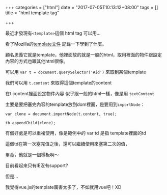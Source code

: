 +++
categories = ["html"]
date = "2017-07-05T10:13:12+08:00"
tags = []
title = "html template tag"

+++

最近才發現有`<template>`這個 html tag 可以用...

看了Mozilla的[template文件](https://developer.mozilla.org/zh-TW/docs/Web/HTML/Element/template) 記錄一下學到了什麼。

<!--more-->

顧名思義它就是template，他裡面放的就是一般的html，取用裡面的物件跟設定內容的方式也跟其他html很像。

可以用 `var t = document.querySelector('#id')` 來取到某個template

我們可以用 `t.content` 來取得這個template的content

在t.content裡面設定物件內容 似乎跟一般的html一樣，像是用 `textContent`

主要是要把塞完內容的template放到dom裡面，是要用到`importNode`：

```
var clone = document.importNode(t.content, true);

tb.appendChild(clone);

```

有個好處是可以重複使用，像是範例中的 var td 是指 template裡面的td

這個td在第一次塞完值之後，還可以繼續使用來塞第二次的值，

畢竟，他就是一個樣板啊～


目前看起來只有IE沒有support?

但是...

我覺得vue.js的template厲害太多了，不如就用vue吧！XD




